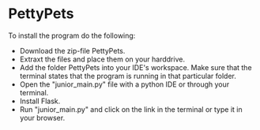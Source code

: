# PettyPets
To install the program do the following:
- Download the zip-file PettyPets.
- Extraxt the files and place them on your harddrive.
- Add the folder PettyPets into your IDE's workspace. Make sure that the terminal states that the program is running in that particular folder.
- Open the "junior_main.py" file with a python IDE or through your terminal.
- Install Flask.
- Run "junior_main.py" and click on the link in the terminal or type it in your browser.
